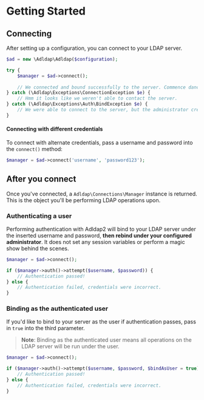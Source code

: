 # Getting Started

## Connecting

After setting up a configuration, you can connect to your LDAP server.

```php
$ad = new \Adldap\Adldap($configuration);

try {
    $manager = $ad->connect();
    
    // We connected and bound successfully to the server. Commence dance party.
} catch (\Adldap\Exceptions\ConnectionException $e) {
    // Hmm it looks like we weren't able to contact the server.
} catch (\Adldap\Exceptions\Auth\BindException $e) {
    // We were able to connect to the server, but the administrator credentials are incorrect.
}
```

#### Connecting with different credentials

To connect with alternate credentials, pass a username and password into the `connect()` method:

```php
$manager = $ad->connect('username', 'password123');
```

## After you connect

Once you've connected, a `Adldap\Connections\Manager` instance is returned.
This is the object you'll be performing LDAP operations upon.

### Authenticating a user

Performing authentication with Adldap2 will bind to your LDAP server under the inserted username and password, **then
rebind under your configured administrator**. It does not set any session variables or perform a magic 
show behind the scenes.

```php
$manager = $ad->connect();

if ($manager->auth()->attempt($username, $password)) {
    // Authentication passed!
} else {
    // Authentication failed, credentials were incorrect.
}
```

### Binding as the authenticated user

If you'd like to bind to your server as the user if authentication passes, pass in `true` into the third parameter.

> **Note**: Binding as the authenticated user means all operations on the LDAP server will be run under the user.

```php
$manager = $ad->connect();

if ($manager->auth()->attempt($username, $password, $bindAsUser = true)) {
    // Authentication passed!
} else {
    // Authentication failed, credentials were incorrect.
}
```

